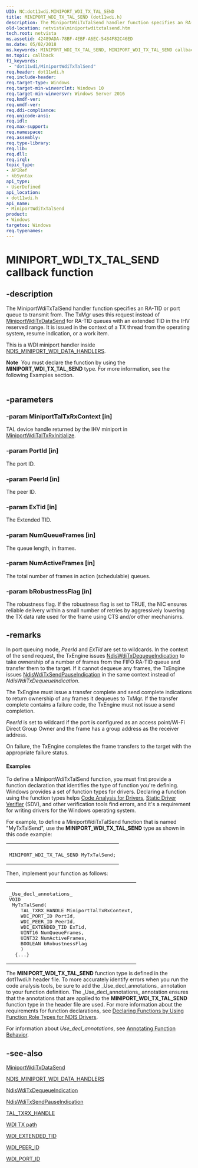 ```yaml
---
UID: NC:dot11wdi.MINIPORT_WDI_TX_TAL_SEND
title: MINIPORT_WDI_TX_TAL_SEND (dot11wdi.h)
description: The MiniportWdiTxTalSend handler function specifies an RA-TID or port queue to transmit from.
old-location: netvista\miniportwditxtalsend.htm
tech.root: netvista
ms.assetid: 42489ADA-78BF-4EBF-A6EC-5484F82C46ED
ms.date: 05/02/2018
ms.keywords: MINIPORT_WDI_TX_TAL_SEND, MINIPORT_WDI_TX_TAL_SEND callback, MiniportWdiTxTalSend, MiniportWdiTxTalSend callback function [Network Drivers Starting with Windows Vista], dot11wdi/MiniportWdiTxTalSend, netvista.miniportwditxtalsend
ms.topic: callback
f1_keywords:
 - "dot11wdi/MiniportWdiTxTalSend"
req.header: dot11wdi.h
req.include-header: 
req.target-type: Windows
req.target-min-winverclnt: Windows 10
req.target-min-winversvr: Windows Server 2016
req.kmdf-ver: 
req.umdf-ver: 
req.ddi-compliance: 
req.unicode-ansi: 
req.idl: 
req.max-support: 
req.namespace: 
req.assembly: 
req.type-library: 
req.lib: 
req.dll: 
req.irql: 
topic_type:
- APIRef
- kbSyntax
api_type:
- UserDefined
api_location:
- dot11wdi.h
api_name:
- MiniportWdiTxTalSend
product:
- Windows
targetos: Windows
req.typenames: 
---
```


# MINIPORT_WDI_TX_TAL_SEND callback function


## -description


The 
  MiniportWdiTxTalSend handler function specifies an RA-TID or port queue to transmit from.  The TxMgr uses this request instead of  <a href="https://docs.microsoft.com/windows-hardware/drivers/ddi/dot11wdi/nc-dot11wdi-miniport_wdi_tx_data_send">MiniportWdiTxDataSend</a> for RA-TID queues with an extended TID in the IHV reserved range. It is issued in the context of a TX thread from the operating system, resume indication, or a work item.

This is a WDI miniport handler inside <a href="https://docs.microsoft.com/windows-hardware/drivers/ddi/dot11wdi/ns-dot11wdi-_ndis_miniport_wdi_data_handlers">NDIS_MINIPORT_WDI_DATA_HANDLERS</a>.
<div class="alert"><b>Note</b>  You must declare the function by using the <b>MINIPORT_WDI_TX_TAL_SEND</b> type. For more
   information, see the following Examples section.</div><div> </div>

## -parameters




### -param MiniportTalTxRxContext [in]

TAL device handle returned by the IHV miniport in <a href="https://docs.microsoft.com/windows-hardware/drivers/ddi/dot11wdi/nc-dot11wdi-miniport_wdi_tal_txrx_initialize">MiniportWdiTalTxRxInitialize</a>.


### -param PortId [in]

The port ID.


### -param PeerId [in]

The peer ID.


### -param ExTid [in]

The Extended TID.


### -param NumQueueFrames [in]

The queue length, in frames.


### -param NumActiveFrames [in]

The total number of frames in action (schedulable) queues.


### -param bRobustnessFlag [in]

The robustness flag. If the robustness flag is set to TRUE, the NIC ensures reliable delivery within a small number of retries by aggressively lowering the TX data rate used for the frame using CTS and/or other mechanisms.


## -remarks



In port queuing mode, <i>PeerId</i> and <i>ExTid</i> are set to wildcards.
In the context of the send request, the TxEngine issues <a href="https://docs.microsoft.com/windows-hardware/drivers/ddi/dot11wdi/nc-dot11wdi-ndis_wdi_tx_dequeue_ind">NdisWdiTxDequeueIndication</a> to take ownership of a number of frames from the FIFO RA-TID queue and transfer them to the target. If it cannot dequeue any frames, the TxEngine issues <a href="https://docs.microsoft.com/windows-hardware/drivers/ddi/dot11wdi/nc-dot11wdi-ndis_wdi_tx_send_pause_ind">NdisWdiTxSendPauseIndication</a> in the same context instead of <i>NdisWdiTxDequeueIndication</i>.

The TxEngine must issue a transfer complete and send complete indications to return ownership of any frames it dequeues to TxMgr.  If the transfer complete contains a failure code, the TxEngine must not issue a send completion.

<i>PeerId</i> is set to wildcard if the port is configured as an access point/Wi-Fi Direct Group Owner and the frame has a group address as the receiver address.

On failure, the TxEngine completes the frame transfers to the target with the appropriate failure status.


#### Examples

To define a MiniportWdiTxTalSend function, you must first provide a function declaration that identifies the type of function you're defining. Windows provides a set of function types for drivers. Declaring a function using the function types helps <a href="https://docs.microsoft.com/windows-hardware/drivers/devtest/code-analysis-for-drivers">Code Analysis for Drivers</a>, <a href="https://docs.microsoft.com/windows-hardware/drivers/devtest/static-driver-verifier">Static Driver Verifier</a> (SDV), and other verification tools find errors, and it's a requirement for writing drivers for the Windows operating system.

For example, to define a MiniportWdiTxTalSend function that is named "MyTxTalSend", use the <b>MINIPORT_WDI_TX_TAL_SEND</b> type as shown in this code example:

<div class="code"><span codelanguage=""><table>
<tr>
<th></th>
</tr>
<tr>
<td>
<pre>MINIPORT_WDI_TX_TAL_SEND MyTxTalSend;</pre>
</td>
</tr>
</table></span></div>
Then, implement your function as follows:

<div class="code"><span codelanguage=""><table>
<tr>
<th></th>
</tr>
<tr>
<td>
<pre>_Use_decl_annotations_
VOID
 MyTxTalSend(
    TAL_TXRX_HANDLE MiniportTalTxRxContext,
    WDI_PORT_ID PortId,
    WDI_PEER_ID PeerId,
    WDI_EXTENDED_TID ExTid,
    UINT16 NumQueueFrames,
    UINT32 NumActiveFrames,
    BOOLEAN bRobustnessFlag
    )
  {...}</pre>
</td>
</tr>
</table></span></div>
The <b>MINIPORT_WDI_TX_TAL_SEND</b> function type is defined in the dot11wdi.h header file. To more accurately identify errors when you run the code analysis tools, be sure to add the _Use_decl_annotations_ annotation to your function definition.  The _Use_decl_annotations_ annotation ensures that the annotations that are applied to the <b>MINIPORT_WDI_TX_TAL_SEND</b> function type in the header file are used.  For more information about the requirements for function declarations, see <a href="https://docs.microsoft.com/windows-hardware/drivers/devtest/declaring-functions-by-using-function-role-types-for-ndis-drivers">Declaring Functions by Using Function Role Types for NDIS Drivers</a>.

For information about  _Use_decl_annotations_, see <a href="https://go.microsoft.com/fwlink/p/?linkid=286697">Annotating Function Behavior</a>. 




## -see-also




<a href="https://docs.microsoft.com/windows-hardware/drivers/ddi/dot11wdi/nc-dot11wdi-miniport_wdi_tx_data_send">MiniportWdiTxDataSend</a>



<a href="https://docs.microsoft.com/windows-hardware/drivers/ddi/dot11wdi/ns-dot11wdi-_ndis_miniport_wdi_data_handlers">NDIS_MINIPORT_WDI_DATA_HANDLERS</a>



<a href="https://docs.microsoft.com/windows-hardware/drivers/ddi/dot11wdi/nc-dot11wdi-ndis_wdi_tx_dequeue_ind">NdisWdiTxDequeueIndication</a>



<a href="https://docs.microsoft.com/windows-hardware/drivers/ddi/dot11wdi/nc-dot11wdi-ndis_wdi_tx_send_pause_ind">NdisWdiTxSendPauseIndication</a>



<a href="https://docs.microsoft.com/windows-hardware/drivers/network/tal-txrx-handle">TAL_TXRX_HANDLE</a>



<a href="https://docs.microsoft.com/windows-hardware/drivers/network/wdi-tx-path">WDI TX path</a>



<a href="https://docs.microsoft.com/windows-hardware/drivers/network/wdi-extended-tid">WDI_EXTENDED_TID</a>



<a href="https://docs.microsoft.com/windows-hardware/drivers/network/wdi-peer-id">WDI_PEER_ID</a>



<a href="https://docs.microsoft.com/windows-hardware/drivers/network/wdi-port-id">WDI_PORT_ID</a>
 

 

